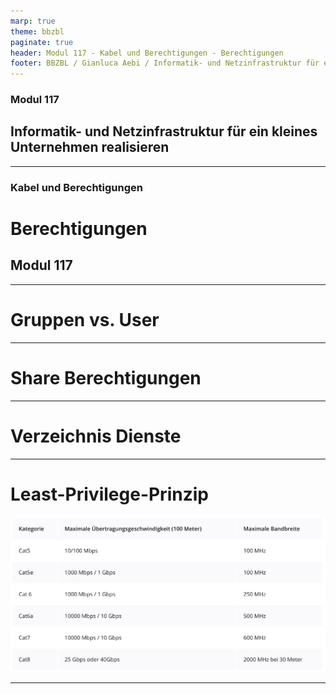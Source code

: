 ```yaml
---
marp: true
theme: bbzbl
paginate: true
header: Modul 117 - Kabel und Berechtigungen - Berechtigungen
footer: BBZBL / Gianluca Aebi / Informatik- und Netzinfrastruktur für ein kleines Unternehmen realisieren
---
```


<!-- _class: big center -->
### Modul 117
## Informatik- und Netzinfrastruktur für ein kleines Unternehmen realisieren

---

<!-- _class: big center -->
### Kabel und Berechtigungen
#  Berechtigungen
## Modul 117

---
# Gruppen vs. User

---
# Share Berechtigungen

---
# Verzeichnis Dienste

---
# Least-Privilege-Prinzip



[![Twisted Pair](../images/f5_twistedpair.jpg)](https://community.fs.com/de/blog/overview-of-network-cables-cat5-cat5e-cat6-cat6a-cat7-and-cat8.html)

---